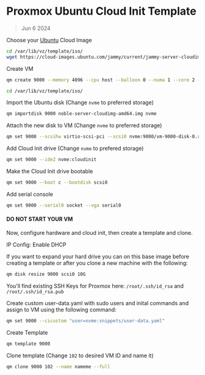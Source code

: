 # Proxmox Ubuntu Cloud Init Template
> Jun 6 2024

Choose your [Ubuntu](https://cloud-images.ubuntu.com) Cloud Image

```sh
cd /var/lib/vz/template/iso/ 
wget https://cloud-images.ubuntu.com/jammy/current/jammy-server-cloudimg-amd64.img
```

Create VM
```sh
qm create 9000 --memory 4096 --cpu host --balloon 0 --numa 1 --core 2 --name ubuntu-cloud --net0 virtio,bridge=vmbr0
```
```sh
cd /var/lib/vz/template/iso/
```
Import the Ubuntu disk (Change ```nvme``` to preferred storage)
```sh
qm importdisk 9000 noble-server-cloudimg-amd64.img nvme
```

Attach the new disk to VM (Change ```nvme``` to preferred storage)
```sh
qm set 9000 --scsihw virtio-scsi-pci --scsi0 nvme:9000/vm-9000-disk-0.raw,discard=on,ssd=1
```

Add Cloud Init drive (Change ```nvme``` to prefered storage)
```sh
qm set 9000 --ide2 nvme:cloudinit
```

Make the Cloud Init drive bootable
```sh
qm set 9000 --boot c --bootdisk scsi0
```

Add serial console
```sh
qm set 9000 --serial0 socket --vga serial0
```

#### DO NOT START YOUR VM

Now, configure hardware and cloud init, then create a template and clone.

IP Config: Enable DHCP

If you want to expand your hard drive you can on this base image before 
creating a template or after you clone a new machine with the following:
```sh
qm disk resize 9000 scsi0 10G
```

You'll find existing SSH Keys for Proxmox here:
```/root/.ssh/id_rsa``` and ```/root/.ssh/id_rsa.pub```

Create custom user-data.yaml with sudo users and inital commands
and assign to VM using the following command:
```sh
qm set 9000 --cicustom "user=nvme:snippets/user-data.yaml"
```

Create Template
```sh
qm template 9000
```

Clone template (Change ```102``` to desired VM ID and name it)
```sh
qm clone 9000 102 --name nameme --full
```


